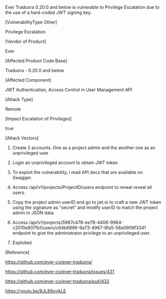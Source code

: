  Ever Traduora 0.20.0 and below is vulnerable to Privilege Escalation due to the use of a hard-coded JWT signing key.

[VulnerabilityType Other]

Privilege Escalation

[Vendor of Product]

Ever

[Affected Product Code Base]

Traduora - 0.20.0 and below

[Affected Component]

JWT Authentication, Access Control in User Management API

[Attack Type]

Remote

[Impact Escalation of Privileges]

true

[Attack Vectors]

1. Create 2 accounts. One as a project admin and the another one as an unprivileged user

2. Login an unprivileged account to obtain JWT token

3. To exploit the vulnerability, i read API docs that are available on Swagger.

4. Access /api/v1/projects/ProjectID/users endpoint to reveal reveal all users.

5. Copy the project admin userID and go to jwt.io to craft a new JWT token using the signature as "secret" and modify userID to match the project admin in JSON data.

6. Access /api/v1/projects/5967c478-ee78-4406-9964-c2010e807fb1/users/c64b6896-9a73-4967-8fa5-58a0909f3341 endpoint to give the administrator privilege to an unprivileged user.
   
7. Exploited

[Reference]

https://github.com/ever-co/ever-traduora/

https://github.com/ever-co/ever-traduora/issues/431

https://github.com/ever-co/ever-traduora/pull/432

https://youtu.be/8JL89syikLE
